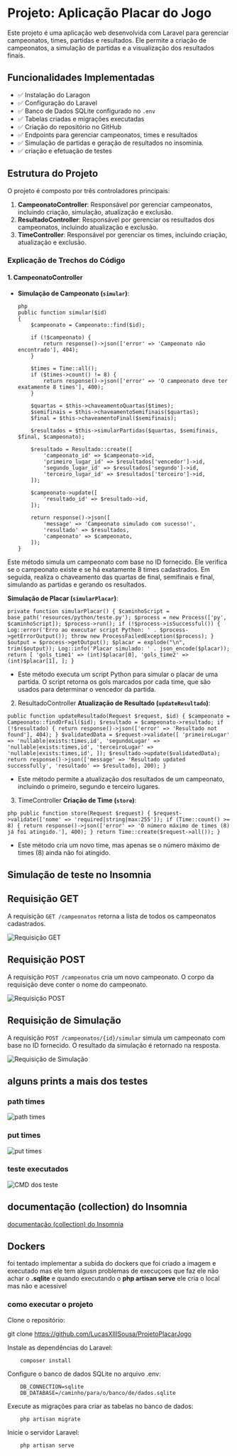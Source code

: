 # Projeto: Aplicação Placar do Jogo

Este projeto é uma aplicação web desenvolvida com Laravel para gerenciar campeonatos, times, partidas e resultados. Ele permite a criação de campeonatos, a simulação de partidas e a visualização dos resultados finais.

## Funcionalidades Implementadas

- ✅ Instalação do Laragon
- ✅ Configuração do Laravel
- ✅ Banco de Dados SQLite configurado no `.env`
- ✅ Tabelas criadas e migrações executadas
- ✅ Criação do repositório no GitHub
- ✅ Endpoints para gerenciar campeonatos, times e resultados
- ✅ Simulação de partidas e geração de resultados no insominia.
- ✅ criação e efetuação de testes
## Estrutura do Projeto

O projeto é composto por três controladores principais:

1. **CampeonatoController**: Responsável por gerenciar campeonatos, incluindo criação, simulação, atualização e exclusão.
2. **ResultadoController**: Responsável por gerenciar os resultados dos campeonatos, incluindo atualização e exclusão.
3. **TimeController**: Responsável por gerenciar os times, incluindo criação, atualização e exclusão.

### Explicação de Trechos do Código

#### 1. **CampeonatoController**


- **Simulação de Campeonato (`simular`)**:
  ```
  php
  public function simular($id)
  {
      $campeonato = Campeonato::find($id);
  
      if (!$campeonato) {
          return response()->json(['error' => 'Campeonato não encontrado'], 404);
      }
  
      $times = Time::all();
      if ($times->count() != 8) {
          return response()->json(['error' => 'O campeonato deve ter exatamente 8 times'], 400);
      }
  
      $quartas = $this->chaveamentoQuartas($times);
      $semifinais = $this->chaveamentoSemifinais($quartas);
      $final = $this->chaveamentoFinal($semifinais);
  
      $resultados = $this->simularPartidas($quartas, $semifinais, $final, $campeonato);
  
      $resultado = Resultado::create([
          'campeonato_id' => $campeonato->id,
          'primeiro_lugar_id' => $resultados['vencedor']->id,
          'segundo_lugar_id' => $resultados['segundo']->id,
          'terceiro_lugar_id' => $resultados['terceiro']->id,
      ]);
  
      $campeonato->update([
          'resultado_id' => $resultado->id,
      ]);

      return response()->json([
          'message' => 'Campeonato simulado com sucesso!',
          'resultado' => $resultados,
          'campeonato' => $campeonato,
      ]);
  }
Este método simula um campeonato com base no ID fornecido. Ele verifica se o campeonato existe e se há exatamente 8 times cadastrados. Em seguida, realiza o chaveamento das quartas de final, semifinais e final, simulando as partidas e gerando os resultados.


**Simulação de Placar (`simularPlacar`)**: 
```
private function simularPlacar() { $caminhoScript = base_path('resources/python/teste.py'); $process = new Process(['py', $caminhoScript]); $process->run(); if (!$process->isSuccessful()) { Log::error('Erro ao executar script Python: ' . $process->getErrorOutput()); throw new ProcessFailedException($process); } $output = $process->getOutput(); $placar = explode("\n", trim($output)); Log::info('Placar simulado: ' . json_encode($placar)); return [ 'gols_time1' => (int)$placar[0], 'gols_time2' => (int)$placar[1], ]; } 
``` 
- Este método executa um script Python para simular o placar de uma partida. O script retorna os gols marcados por cada time, que são usados para determinar o vencedor da partida. 

2. ResultadoController
**Atualização de Resultado (`updateResultado`)**:

 ```
 public function updateResultado(Request $request, $id) { $campeonato = Campeonato::findOrFail($id); $resultado = $campeonato->resultado; if (!$resultado) { return response()->json(['error' => 'Resultado not found'], 404); } $validatedData = $request->validate([ 'primeiroLugar' => 'nullable|exists:times,id', 'segundoLugar' => 'nullable|exists:times,id', 'terceiroLugar' => 'nullable|exists:times,id', ]); $resultado->update($validatedData); return response()->json(['message' => 'Resultado updated successfully', 'resultado' => $resultado], 200); } 

```
- Este método permite a atualização dos resultados de um campeonato, incluindo o primeiro, segundo e terceiro lugares.

3. TimeController
**Criação de Time (`store`)**: 
```
php public function store(Request $request) { $request->validate(['nome' => 'required|string|max:255']); if (Time::count() >= 8) { return response()->json(['error' => 'O número máximo de times (8) já foi atingido.'], 400); } return Time::create($request->all()); } 
``` 
- Este método cria um novo time, mas apenas se o número máximo de times (8) ainda não foi atingido. 


## Simulação de teste  no Insomnia

## Requisição GET

A requisição `GET /campeonatos` retorna a lista de todos os campeonatos cadastrados.

![Requisição GET](./imgs/e82b8b31-8442-4f9f-93ec-ef39f7496b7c.jpg)

## Requisição POST

A requisição `POST /campeonatos` cria um novo campeonato. O corpo da requisição deve conter o nome do campeonato.

![Requisição POST](./imgs/d0bf02a2-8830-469f-b882-64bb9a412db1.jpg)

## Requisição de Simulação

A requisição `POST /campeonatos/{id}/simular` simula um campeonato com base no ID fornecido. O resultado da simulação é retornado na resposta.

![Requisição de Simulação](./imgs/ef7cf0bd-719c-4323-bf71-9a59d9252123.jpg)

## alguns prints a mais dos testes

### path times
![path times](./imgs/750b226e-5fd5-4592-bcfe-d0319c393232.jpg)

### put times
![put times](./imgs/50f783cc-1a3f-4e4c-a859-7cddd8c6025b.jpg)


### teste executados
![CMD dos teste](./imgs/1bf8c604-4046-4121-9db5-490e12b546e7.jpg)


## documentação (collection) do Insomnia
[documentação (collection) do Insomnia](./Insomnia_2025-01-28.json)

## Dockers

foi tentado implementar a subida do dockers que foi criado a imagem e executado mas ele tem algusn problemas de execuçoes que faz ele não achar o **.sqlite** e quando executando o **php artisan serve** ele cria o local mas não e acessivel

### como executar o projeto
Clone o repositório:


git clone https://github.com/LucasXIIISousa/ProjetoPlacarJogo

Instale as dependências do Laravel:

```
    composer install
```

Configure o banco de dados SQLite no arquivo .env:

```
    DB_CONNECTION=sqlite
    DB_DATABASE=/caminho/para/o/banco/de/dados.sqlite
```
Execute as migrações para criar as tabelas no banco de dados:

```
    php artisan migrate
```
Inicie o servidor Laravel:
```
    php artisan serve
```